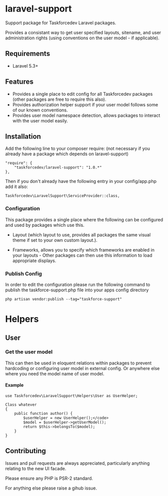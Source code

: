 # laravel-support
Support package for Taskforcedev Laravel packages.

Provides a consistant way to get user specified layouts, sitename, and user administration rights (using conventions on the user model - if applicable).

## Requirements

- Laravel 5.3+

## Features
- Provides a single place to edit config for all Taskforcedev packages (other packages are free to require this also).
- Provides authorization helper support if your user model follows some of our known conventions.
- Provides user model namespace detection, allows packages to interact with the user model easily.

## Installation

Add the following line to your composer require: (not necessary if you already have a package which depends on laravel-support)

    "require": {
        "taskforcedev/laravel-support": "1.0.*"
    },

Then if you don't already have the following entry in your config/app.php add it also:

    Taskforcedev\LaravelSupport\ServiceProvider::class,


### Configuration
This package provides a single place where the following can be configured and used by packages which use this.

- Layout (which layout to use, provides all packages the same visual theme if set to your own custom layout.).

- Frameworks, allows you to specify which frameworks are enabled in your layouts - Other packages can then use this information to load appropriate displays.

### Publish Config
In order to edit the configuration please run the following command to publish the taskforce-support.php file into your apps config directory

<code>php artisan vendor:publish --tag="taskforce-support"</code>

# Helpers
## User
### Get the user model
This can then be used in eloquent relations within packages to prevent hardcoding or configuring user model in external config.  Or anywhere else where you need the model name of user model.

#### Example
    use Taskforcedev\LaravelSupport\Helpers\User as UserHelper;

    Class whatever
    {
        public function author() {
            $userHelper = new UserHelper();</code>
            $model = $userHelper->getUserModel();
            return $this->belongsTo($model);
        }
    }

## Contributing

Issues and pull requests are always appreciated, particularly anything relating to the new UI facade.

Please ensure any PHP is PSR-2 standard.

For anything else please raise a gihub issue.
